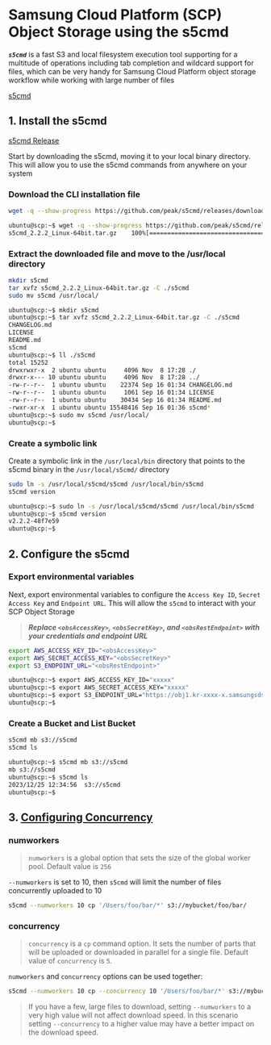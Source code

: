 # Samsung Cloud Platform (SCP) Object Storage using the s5cmd

***`s5cmd`*** is a fast S3 and local filesystem execution tool supporting for a multitude of operations including tab completion and wildcard support for files, which can be very handy for Samsung Cloud Platform object storage workflow while working with large number of files

[s5cmd](https://github.com/peak/s5cmd)

## 1. Install the s5cmd

[s5cmd Release](https://github.com/peak/s5cmd/releases)

Start by downloading the s5cmd, moving it to your local binary directory. This will allow you to use the s5cmd commands from anywhere on your system

### Download the CLI installation file

```sh
wget -q --show-progress https://github.com/peak/s5cmd/releases/download/v2.2.2/s5cmd_2.2.2_Linux-64bit.tar.gz
```

```sh
ubuntu@scp:~$ wget -q --show-progress https://github.com/peak/s5cmd/releases/download/v2.2.2/s5cmd_2.2.2_Linux-64bit.tar.gz
s5cmd_2.2.2_Linux-64bit.tar.gz    100%[==========================================================>]   4.60M  4.12MB/s    in 1.1s
```

### Extract the downloaded file and move to the /usr/local directory

```sh
mkdir s5cmd
tar xvfz s5cmd_2.2.2_Linux-64bit.tar.gz -C ./s5cmd
sudo mv s5cmd /usr/local/
```

```sh
ubuntu@scp:~$ mkdir s5cmd
ubuntu@scp:~$ tar xvfz s5cmd_2.2.2_Linux-64bit.tar.gz -C ./s5cmd
CHANGELOG.md
LICENSE
README.md
s5cmd
ubuntu@scp:~$ ll ./s5cmd
total 15252
drwxrwxr-x  2 ubuntu ubuntu     4096 Nov  8 17:28 ./
drwxr-x--- 10 ubuntu ubuntu     4096 Nov  8 17:28 ../
-rw-r--r--  1 ubuntu ubuntu    22374 Sep 16 01:34 CHANGELOG.md
-rw-r--r--  1 ubuntu ubuntu     1061 Sep 16 01:34 LICENSE
-rw-r--r--  1 ubuntu ubuntu    30434 Sep 16 01:34 README.md
-rwxr-xr-x  1 ubuntu ubuntu 15548416 Sep 16 01:36 s5cmd*
ubuntu@scp:~$ sudo mv s5cmd /usr/local/
ubuntu@scp:~$
```

### Create a symbolic link

Create a symbolic link in the `/usr/local/bin` directory that points to the s5cmd binary in the `/usr/local/s5cmd/` directory

```sh
sudo ln -s /usr/local/s5cmd/s5cmd /usr/local/bin/s5cmd
s5cmd version
```

```sh
ubuntu@scp:~$ sudo ln -s /usr/local/s5cmd/s5cmd /usr/local/bin/s5cmd
ubuntu@scp:~$ s5cmd version
v2.2.2-48f7e59
ubuntu@scp:~$
```

## 2. Configure the s5cmd

### Export environmental variables

Next, export environmental variables to configure the `Access Key ID`, `Secret Access Key` and `Endpoint URL`. This will allow the `s5cmd` to interact with your SCP Object Storage

>***Replace `<obsAccessKey>`, `<obsSecretKey>`, and `<obsRestEndpoint>` with your credentials and endpoint URL***

```sh
export AWS_ACCESS_KEY_ID="<obsAccessKey>"
export AWS_SECRET_ACCESS_KEY="<obsSecretKey>"
export S3_ENDPOINT_URL="<obsRestEndpoint>"
```

```sh
ubuntu@scp:~$ export AWS_ACCESS_KEY_ID="xxxxx"
ubuntu@scp:~$ export AWS_SECRET_ACCESS_KEY="xxxxx"
ubuntu@scp:~$ export S3_ENDPOINT_URL="https://obj1.kr-xxxx-x.samsungsdscloud.com:xxxx"
ubuntu@scp:~$
```

### Create a Bucket and List Bucket

```sh
s5cmd mb s3://s5cmd
s5cmd ls
```

```sh
ubuntu@scp:~$ s5cmd mb s3://s5cmd
mb s3://s5cmd
ubuntu@scp:~$ s5cmd ls
2023/12/25 12:34:56  s3://s5cmd
ubuntu@scp:~$
```

## 3. [Configuring Concurrency](https://github.com/peak/s5cmd/blob/master/README.md#configuring-concurrency)

### numworkers

> `numworkers` is a global option that sets the size of the global worker pool. Default value is `256`

`--numworkers` is set to 10, then `s5cmd` will limit the number of files concurrently uploaded to 10

```sh
s5cmd --numworkers 10 cp '/Users/foo/bar/*' s3://mybucket/foo/bar/
```

### concurrency

>`concurrency` is a `cp` command option. It sets the number of parts that will be uploaded or downloaded in parallel for a single file. Default value of `concurrency` is `5`.

`numworkers` and `concurrency` options can be used together:

```sh
s5cmd --numworkers 10 cp --concurrency 10 '/Users/foo/bar/*' s3://mybucket/foo/bar/
```

>If you have a few, large files to download, setting `--numworkers` to a very high value will not affect download speed. In this scenario setting `--concurrency` to a higher value may have a better impact on the download speed.
